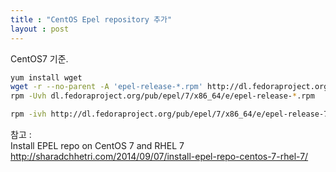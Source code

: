 ```yaml
---
title : "CentOS Epel repository 추가"
layout : post
---
```




CentOS7 기준.


```sh
yum install wget
wget -r --no-parent -A 'epel-release-*.rpm' http://dl.fedoraproject.org/pub/epel/7/x86_64/e/ 
rpm -Uvh dl.fedoraproject.org/pub/epel/7/x86_64/e/epel-release-*.rpm
```


```sh
rpm -ivh http://dl.fedoraproject.org/pub/epel/7/x86_64/e/epel-release-7-2.noarch.rpm
```

참고 :  
Install EPEL repo on CentOS 7 and RHEL 7  
<http://sharadchhetri.com/2014/09/07/install-epel-repo-centos-7-rhel-7/>  
